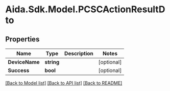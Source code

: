 # Aida.Sdk.Model.PCSCActionResultDto

## Properties

Name | Type | Description | Notes
------------ | ------------- | ------------- | -------------
**DeviceName** | **string** |  | [optional] 
**Success** | **bool** |  | [optional] 

[[Back to Model list]](../README.md#documentation-for-models) [[Back to API list]](../README.md#documentation-for-api-endpoints) [[Back to README]](../README.md)

